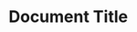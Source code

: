 <link href="/home/marc/GitProjects/markdown-css/markdown.css" rel="stylesheet"></link>

# Document Title
